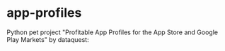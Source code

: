 # app-profiles
Python pet project "Profitable App Profiles for the App Store and Google Play Markets" by dataquest:
